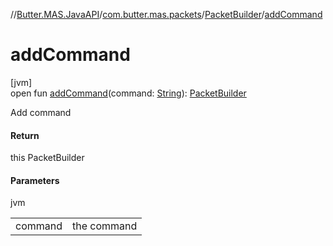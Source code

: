 //[Butter.MAS.JavaAPI](../../../index.md)/[com.butter.mas.packets](../index.md)/[PacketBuilder](index.md)/[addCommand](add-command.md)

# addCommand

[jvm]\
open fun [addCommand](add-command.md)(command: [String](https://docs.oracle.com/javase/8/docs/api/java/lang/String.html)): [PacketBuilder](index.md)

Add command

#### Return

this PacketBuilder

#### Parameters

jvm

| | |
|---|---|
| command | the command |